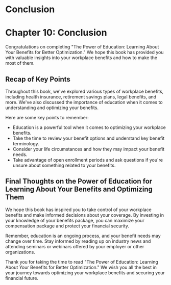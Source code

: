 # Conclusion

Chapter 10: Conclusion
======================

Congratulations on completing "The Power of Education: Learning About Your Benefits for Better Optimization." We hope this book has provided you with valuable insights into your workplace benefits and how to make the most of them.

Recap of Key Points
-------------------

Throughout this book, we've explored various types of workplace benefits, including health insurance, retirement savings plans, legal benefits, and more. We've also discussed the importance of education when it comes to understanding and optimizing your benefits.

Here are some key points to remember:

* Education is a powerful tool when it comes to optimizing your workplace benefits.
* Take the time to review your benefit options and understand key benefit terminology.
* Consider your life circumstances and how they may impact your benefit needs.
* Take advantage of open enrollment periods and ask questions if you're unsure about something related to your benefits.

Final Thoughts on the Power of Education for Learning About Your Benefits and Optimizing Them
---------------------------------------------------------------------------------------------

We hope this book has inspired you to take control of your workplace benefits and make informed decisions about your coverage. By investing in your knowledge of your benefits package, you can maximize your compensation package and protect your financial security.

Remember, education is an ongoing process, and your benefit needs may change over time. Stay informed by reading up on industry news and attending seminars or webinars offered by your employer or other organizations.

Thank you for taking the time to read "The Power of Education: Learning About Your Benefits for Better Optimization." We wish you all the best in your journey towards optimizing your workplace benefits and securing your financial future.
